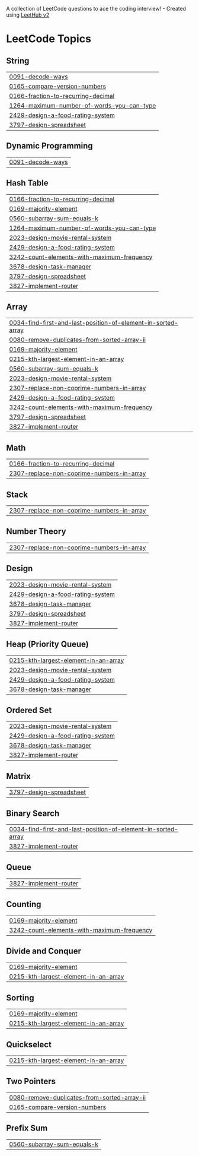 A collection of LeetCode questions to ace the coding interview! - Created using [LeetHub v2](https://github.com/arunbhardwaj/LeetHub-2.0)
<!---LeetCode Topics Start-->
# LeetCode Topics
## String
|  |
| ------- |
| [0091-decode-ways](https://github.com/futSoftDev/LeetCode-Solutions/tree/master/0091-decode-ways) |
| [0165-compare-version-numbers](https://github.com/futSoftDev/LeetCode-Solutions/tree/master/0165-compare-version-numbers) |
| [0166-fraction-to-recurring-decimal](https://github.com/futSoftDev/LeetCode-Solutions/tree/master/0166-fraction-to-recurring-decimal) |
| [1264-maximum-number-of-words-you-can-type](https://github.com/futSoftDev/LeetCode-Solutions/tree/master/1264-maximum-number-of-words-you-can-type) |
| [2429-design-a-food-rating-system](https://github.com/futSoftDev/LeetCode-Solutions/tree/master/2429-design-a-food-rating-system) |
| [3797-design-spreadsheet](https://github.com/futSoftDev/LeetCode-Solutions/tree/master/3797-design-spreadsheet) |
## Dynamic Programming
|  |
| ------- |
| [0091-decode-ways](https://github.com/futSoftDev/LeetCode-Solutions/tree/master/0091-decode-ways) |
## Hash Table
|  |
| ------- |
| [0166-fraction-to-recurring-decimal](https://github.com/futSoftDev/LeetCode-Solutions/tree/master/0166-fraction-to-recurring-decimal) |
| [0169-majority-element](https://github.com/futSoftDev/LeetCode-Solutions/tree/master/0169-majority-element) |
| [0560-subarray-sum-equals-k](https://github.com/futSoftDev/LeetCode-Solutions/tree/master/0560-subarray-sum-equals-k) |
| [1264-maximum-number-of-words-you-can-type](https://github.com/futSoftDev/LeetCode-Solutions/tree/master/1264-maximum-number-of-words-you-can-type) |
| [2023-design-movie-rental-system](https://github.com/futSoftDev/LeetCode-Solutions/tree/master/2023-design-movie-rental-system) |
| [2429-design-a-food-rating-system](https://github.com/futSoftDev/LeetCode-Solutions/tree/master/2429-design-a-food-rating-system) |
| [3242-count-elements-with-maximum-frequency](https://github.com/futSoftDev/LeetCode-Solutions/tree/master/3242-count-elements-with-maximum-frequency) |
| [3678-design-task-manager](https://github.com/futSoftDev/LeetCode-Solutions/tree/master/3678-design-task-manager) |
| [3797-design-spreadsheet](https://github.com/futSoftDev/LeetCode-Solutions/tree/master/3797-design-spreadsheet) |
| [3827-implement-router](https://github.com/futSoftDev/LeetCode-Solutions/tree/master/3827-implement-router) |
## Array
|  |
| ------- |
| [0034-find-first-and-last-position-of-element-in-sorted-array](https://github.com/futSoftDev/LeetCode-Solutions/tree/master/0034-find-first-and-last-position-of-element-in-sorted-array) |
| [0080-remove-duplicates-from-sorted-array-ii](https://github.com/futSoftDev/LeetCode-Solutions/tree/master/0080-remove-duplicates-from-sorted-array-ii) |
| [0169-majority-element](https://github.com/futSoftDev/LeetCode-Solutions/tree/master/0169-majority-element) |
| [0215-kth-largest-element-in-an-array](https://github.com/futSoftDev/LeetCode-Solutions/tree/master/0215-kth-largest-element-in-an-array) |
| [0560-subarray-sum-equals-k](https://github.com/futSoftDev/LeetCode-Solutions/tree/master/0560-subarray-sum-equals-k) |
| [2023-design-movie-rental-system](https://github.com/futSoftDev/LeetCode-Solutions/tree/master/2023-design-movie-rental-system) |
| [2307-replace-non-coprime-numbers-in-array](https://github.com/futSoftDev/LeetCode-Solutions/tree/master/2307-replace-non-coprime-numbers-in-array) |
| [2429-design-a-food-rating-system](https://github.com/futSoftDev/LeetCode-Solutions/tree/master/2429-design-a-food-rating-system) |
| [3242-count-elements-with-maximum-frequency](https://github.com/futSoftDev/LeetCode-Solutions/tree/master/3242-count-elements-with-maximum-frequency) |
| [3797-design-spreadsheet](https://github.com/futSoftDev/LeetCode-Solutions/tree/master/3797-design-spreadsheet) |
| [3827-implement-router](https://github.com/futSoftDev/LeetCode-Solutions/tree/master/3827-implement-router) |
## Math
|  |
| ------- |
| [0166-fraction-to-recurring-decimal](https://github.com/futSoftDev/LeetCode-Solutions/tree/master/0166-fraction-to-recurring-decimal) |
| [2307-replace-non-coprime-numbers-in-array](https://github.com/futSoftDev/LeetCode-Solutions/tree/master/2307-replace-non-coprime-numbers-in-array) |
## Stack
|  |
| ------- |
| [2307-replace-non-coprime-numbers-in-array](https://github.com/futSoftDev/LeetCode-Solutions/tree/master/2307-replace-non-coprime-numbers-in-array) |
## Number Theory
|  |
| ------- |
| [2307-replace-non-coprime-numbers-in-array](https://github.com/futSoftDev/LeetCode-Solutions/tree/master/2307-replace-non-coprime-numbers-in-array) |
## Design
|  |
| ------- |
| [2023-design-movie-rental-system](https://github.com/futSoftDev/LeetCode-Solutions/tree/master/2023-design-movie-rental-system) |
| [2429-design-a-food-rating-system](https://github.com/futSoftDev/LeetCode-Solutions/tree/master/2429-design-a-food-rating-system) |
| [3678-design-task-manager](https://github.com/futSoftDev/LeetCode-Solutions/tree/master/3678-design-task-manager) |
| [3797-design-spreadsheet](https://github.com/futSoftDev/LeetCode-Solutions/tree/master/3797-design-spreadsheet) |
| [3827-implement-router](https://github.com/futSoftDev/LeetCode-Solutions/tree/master/3827-implement-router) |
## Heap (Priority Queue)
|  |
| ------- |
| [0215-kth-largest-element-in-an-array](https://github.com/futSoftDev/LeetCode-Solutions/tree/master/0215-kth-largest-element-in-an-array) |
| [2023-design-movie-rental-system](https://github.com/futSoftDev/LeetCode-Solutions/tree/master/2023-design-movie-rental-system) |
| [2429-design-a-food-rating-system](https://github.com/futSoftDev/LeetCode-Solutions/tree/master/2429-design-a-food-rating-system) |
| [3678-design-task-manager](https://github.com/futSoftDev/LeetCode-Solutions/tree/master/3678-design-task-manager) |
## Ordered Set
|  |
| ------- |
| [2023-design-movie-rental-system](https://github.com/futSoftDev/LeetCode-Solutions/tree/master/2023-design-movie-rental-system) |
| [2429-design-a-food-rating-system](https://github.com/futSoftDev/LeetCode-Solutions/tree/master/2429-design-a-food-rating-system) |
| [3678-design-task-manager](https://github.com/futSoftDev/LeetCode-Solutions/tree/master/3678-design-task-manager) |
| [3827-implement-router](https://github.com/futSoftDev/LeetCode-Solutions/tree/master/3827-implement-router) |
## Matrix
|  |
| ------- |
| [3797-design-spreadsheet](https://github.com/futSoftDev/LeetCode-Solutions/tree/master/3797-design-spreadsheet) |
## Binary Search
|  |
| ------- |
| [0034-find-first-and-last-position-of-element-in-sorted-array](https://github.com/futSoftDev/LeetCode-Solutions/tree/master/0034-find-first-and-last-position-of-element-in-sorted-array) |
| [3827-implement-router](https://github.com/futSoftDev/LeetCode-Solutions/tree/master/3827-implement-router) |
## Queue
|  |
| ------- |
| [3827-implement-router](https://github.com/futSoftDev/LeetCode-Solutions/tree/master/3827-implement-router) |
## Counting
|  |
| ------- |
| [0169-majority-element](https://github.com/futSoftDev/LeetCode-Solutions/tree/master/0169-majority-element) |
| [3242-count-elements-with-maximum-frequency](https://github.com/futSoftDev/LeetCode-Solutions/tree/master/3242-count-elements-with-maximum-frequency) |
## Divide and Conquer
|  |
| ------- |
| [0169-majority-element](https://github.com/futSoftDev/LeetCode-Solutions/tree/master/0169-majority-element) |
| [0215-kth-largest-element-in-an-array](https://github.com/futSoftDev/LeetCode-Solutions/tree/master/0215-kth-largest-element-in-an-array) |
## Sorting
|  |
| ------- |
| [0169-majority-element](https://github.com/futSoftDev/LeetCode-Solutions/tree/master/0169-majority-element) |
| [0215-kth-largest-element-in-an-array](https://github.com/futSoftDev/LeetCode-Solutions/tree/master/0215-kth-largest-element-in-an-array) |
## Quickselect
|  |
| ------- |
| [0215-kth-largest-element-in-an-array](https://github.com/futSoftDev/LeetCode-Solutions/tree/master/0215-kth-largest-element-in-an-array) |
## Two Pointers
|  |
| ------- |
| [0080-remove-duplicates-from-sorted-array-ii](https://github.com/futSoftDev/LeetCode-Solutions/tree/master/0080-remove-duplicates-from-sorted-array-ii) |
| [0165-compare-version-numbers](https://github.com/futSoftDev/LeetCode-Solutions/tree/master/0165-compare-version-numbers) |
## Prefix Sum
|  |
| ------- |
| [0560-subarray-sum-equals-k](https://github.com/futSoftDev/LeetCode-Solutions/tree/master/0560-subarray-sum-equals-k) |
<!---LeetCode Topics End-->